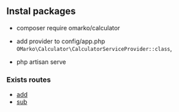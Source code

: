 ## Instal packages

- composer require omarko/calculator

- add provider to config/app.php `OMarko\Calculator\CalculatorServiceProvider::class`,

- php artisan serve

### Exists routes

- [add](http://localhost:8000/add/5/2)
- [sub](http://localhost:8000/subtract/5/2)